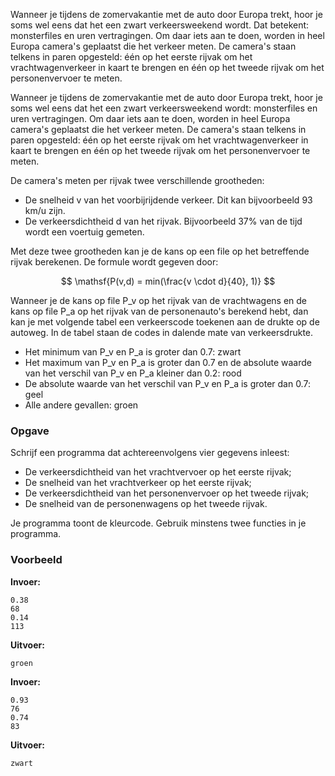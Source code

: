 Wanneer je tijdens de zomervakantie met de auto door Europa trekt, hoor je soms wel eens dat het een zwart verkeersweekend wordt. Dat betekent: monsterfiles en uren vertragingen. Om daar iets aan te doen, worden in heel Europa camera's geplaatst die het verkeer meten. De camera's staan telkens in paren opgesteld: één op het eerste rijvak om het vrachtwagenverkeer in kaart te brengen en één op het tweede rijvak om het personenvervoer te meten.

Wanneer je tijdens de zomervakantie met de auto door Europa trekt, hoor je soms wel eens dat het een zwart verkeersweekend wordt: monsterfiles en uren vertragingen. Om daar iets aan te doen, worden in heel Europa camera's geplaatst die het verkeer meten. De camera's staan telkens in paren opgesteld: één op het eerste rijvak om het vrachtwagenverkeer in kaart te brengen en één op het tweede rijvak om het personenvervoer te meten.


De camera's meten per rijvak twee verschillende grootheden:
* De snelheid v van het voorbijrijdende verkeer. Dit kan bijvoorbeeld 93 km/u zijn.
* De verkeersdichtheid d van het rijvak. Bijvoorbeeld 37% van de tijd wordt een voertuig gemeten.

Met deze twee grootheden kan je de kans op een file op het betreffende rijvak berekenen. De formule wordt gegeven door:

$$
\mathsf{P(v,d) = min(\frac{v \cdot d}{40}, 1)}
$$

Wanneer je de kans op file P_v op het rijvak van de vrachtwagens en de kans op file P_a op het rijvak van de personenauto's berekend hebt, dan kan je met volgende tabel een verkeerscode toekenen aan de drukte op de autoweg. In de tabel staan de codes in dalende mate van verkeersdrukte.
* Het minimum van P_v en P_a is groter dan 0.7:	zwart
* Het maximum van P_v en P_a is groter dan 0.7 en de absolute waarde van het verschil van P_v en P_a kleiner dan 0.2: rood
* De absolute waarde van het verschil van P_v en P_a is groter dan 0.7:	geel
* Alle andere gevallen:	groen

### Opgave

Schrijf een programma dat achtereenvolgens vier gegevens inleest:
* De verkeersdichtheid van het vrachtvervoer op het eerste rijvak;
* De snelheid van het vrachtverkeer op het eerste rijvak;
* De verkeersdichtheid van het personenvervoer op het tweede rijvak;
* De snelheid van de personenwagens op het tweede rijvak.

Je programma toont de kleurcode. Gebruik minstens twee functies in je programma.

### Voorbeeld

**Invoer:**

    0.38
    68
    0.14
    113

**Uitvoer:**

    groen

**Invoer:**

    0.93
    76
    0.74
    83

**Uitvoer:**

    zwart
